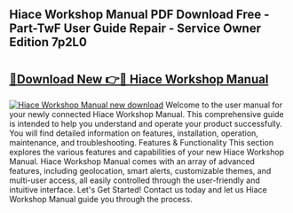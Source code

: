 ## Hiace Workshop Manual PDF Download Free - Part-TwF User Guide Repair - Service Owner Edition 7p2L0

# <h2><a href="http://bc74913.oget.top/?id=Hiace+Workshop+Manual">🔗Download New 👉🔴 Hiace Workshop Manual</a></h2>

[![Hiace Workshop Manual new download](https://i.imgur.com/5g1atiW.png)](http://bc74913.oget.top/?id=Hiace+Workshop+Manual)
Welcome to the user manual for your newly connected Hiace Workshop Manual. This comprehensive guide is intended to help you understand and operate your product successfully. You will find detailed information on features, installation, operation, maintenance, and troubleshooting. Features & Functionality This section explores the various features and capabilities of your new Hiace Workshop Manual. Hiace Workshop Manual comes with an array of advanced features, including geolocation, smart alerts, customizable themes, and multi-user access, all easily controlled through the user-friendly and intuitive interface. Let's Get Started! Contact us today and let us Hiace Workshop Manual guide you through the process.
